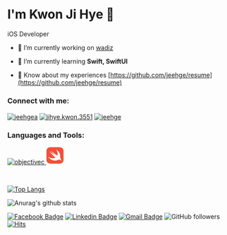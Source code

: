 # I'm Kwon Ji Hye 👋

iOS Developer

- 🔭 I’m currently working on [wadiz](https://apps.apple.com/kr/app/%EC%99%80%EB%94%94%EC%A6%88/id1107828621)

- 🌱 I’m currently learning **Swift, SwiftUI**

- 📄 Know about my experiences [https://github.com/jeehge/resume](https://github.com/jeehge/resume)

<h3 align="left">Connect with me:</h3>
<p align="left">
<a href="https://twitter.com/jeehgea" target="blank"><img align="center" src="https://cdn.jsdelivr.net/npm/simple-icons@3.0.1/icons/twitter.svg" alt="jeehgea" height="30" width="40" /></a>
<a href="https://fb.com/jihye.kwon.3551" target="blank"><img align="center" src="https://cdn.jsdelivr.net/npm/simple-icons@3.0.1/icons/facebook.svg" alt="jihye.kwon.3551" height="30" width="40" /></a>
<a href="https://instagram.com/jeehge" target="blank"><img align="center" src="https://cdn.jsdelivr.net/npm/simple-icons@3.0.1/icons/instagram.svg" alt="jeehge" height="30" width="40" /></a>
</p>

<h3 align="left">Languages and Tools:</h3>
<p align="left"> <a href="https://developer.apple.com/library/archive/documentation/Cocoa/Conceptual/ProgrammingWithObjectiveC/Introduction/Introduction.html" target="_blank"> <img src="https://www.vectorlogo.zone/logos/apple_objectivec/apple_objectivec-icon.svg" alt="objectivec" width="40" height="40"/> </a> <a href="https://developer.apple.com/swift/" target="_blank"> <img src="https://raw.githubusercontent.com/devicons/devicon/master/icons/swift/swift-original.svg" alt="swift" width="40" height="40"/> </a> </p>

<br>

[![Top Langs](https://github-readme-stats.vercel.app/api/top-langs/?username=jeehge&layout=compact&theme=dracula)](https://github.com/anuraghazra/github-readme-stats)

![Anurag's github stats](https://github-readme-stats.vercel.app/api?username=jeehge&show_icons=true&theme=dracula)

 [![Facebook Badge](https://img.shields.io/badge/facebook-1877f2?style=flat-square&logo=facebook&logoColor=white&link=https://www.facebook.com/jihye.kwon.3551)](https://www.facebook.com/jihye.kwon.3551)  [![Linkedin Badge](https://img.shields.io/badge/-LinkedIn-blue?style=flat-square&logo=Linkedin&logoColor=white&link=https://www.linkedin.com/in/kwon-ji-hye-671b24197/)](https://www.linkedin.com/in/kwon-ji-hye-671b24197/)  [![Gmail Badge](https://img.shields.io/badge/Gmail-d14836?style=flat-square&logo=Gmail&logoColor=white&link=mailto:taerg89@gmail.com)](mailto:taerg89@gmail.com) ![GitHub followers](https://img.shields.io/github/followers/jeehge?style=social) [![Hits](https://hits.seeyoufarm.com/api/count/incr/badge.svg?url=https%3A%2F%2Fgithub.com%2Fjeehge%2Fjeehge)](https://hits.seeyoufarm.com)
